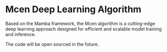 # Mcen Deep Learning Algorithm

Based on the Mamba framework, the Mcen algorithm is a cutting-edge deep learning approach designed for efficient and scalable model training and inference. 

The code will be open sourced in the future.
